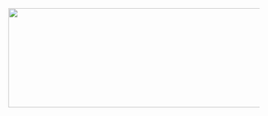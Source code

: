 <img src="https://cultofthepartyparrot.com/parrots/exceptionallyfastparrot.gif" width="1000" height="200"/>
